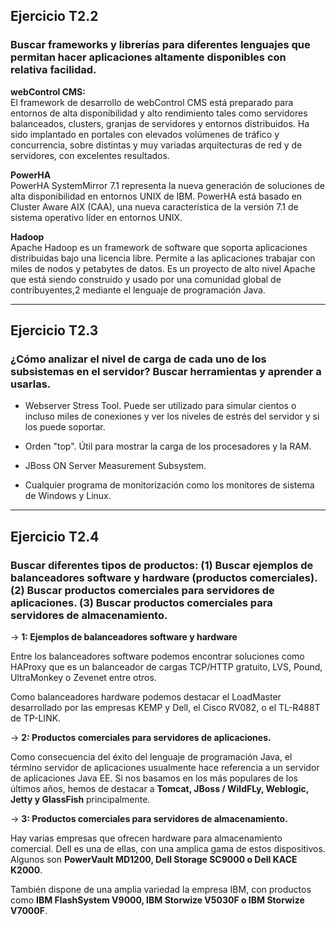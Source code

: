 <h2><b>Ejercicio T2.2</b></h2>
<h3><b>Buscar frameworks y librerías para diferentes lenguajes que permitan hacer aplicaciones altamente disponibles con relativa facilidad.</b></h3>

<b>webControl CMS:</b><br>
El framework de desarrollo de webControl CMS está preparado para entornos de alta disponibilidad y alto rendimiento tales como servidores balanceados, clusters, granjas de servidores y entornos distribuidos. Ha sido implantado en portales con elevados volúmenes de tráfico y concurrencia, sobre distintas y muy variadas arquitecturas de red y de servidores, con excelentes resultados.




<b>PowerHA</b><br>
PowerHA SystemMirror 7.1 representa la nueva generación de soluciones de alta disponibilidad en entornos UNIX de IBM. PowerHA está basado en Cluster Aware AIX (CAA), una nueva característica de la versión 7.1 de sistema operativo líder en entornos UNIX.



<b>Hadoop</b><br>
Apache Hadoop es un framework de software que soporta aplicaciones distribuidas bajo una licencia libre. Permite a las aplicaciones trabajar con miles de nodos y petabytes de datos. Es un proyecto de alto nivel Apache que está siendo construido y usado por una comunidad global de contribuyentes,2 mediante el lenguaje de programación Java.

--------------------------------------------------

<h2><b>Ejercicio T2.3</b></h2>
<h3><b>¿Cómo analizar el nivel de carga de cada uno de los subsistemas en el servidor? Buscar herramientas y aprender a usarlas.</b></h3>

- Webserver Stress Tool. Puede ser utilizado para simular cientos o incluso miles de conexiones y ver los niveles de estrés del servidor y si los puede soportar.

- Orden "top". Útil para mostrar la carga de los procesadores y la RAM.

- JBoss ON Server Measurement Subsystem.

- Cualquier programa de monitorización como los monitores de sistema de Windows y Linux.

--------------------------------------------------

<h2><b>Ejercicio T2.4</b></h2>
<h3><b>Buscar diferentes tipos de productos: (1) Buscar ejemplos de balanceadores software y hardware (productos comerciales). (2) Buscar productos comerciales para servidores de aplicaciones. (3) Buscar productos comerciales para servidores de almacenamiento.</b></h3>

-> <b>1: Ejemplos de balanceadores software y hardware</b>

Entre los balanceadores software podemos encontrar soluciones como HAProxy que es un balanceador de cargas TCP/HTTP gratuito, LVS, Pound, UltraMonkey o Zevenet entre otros.

Como balanceadores hardware podemos destacar el LoadMaster desarrollado por las empresas KEMP y Dell, el Cisco RV082, o el TL-R488T de TP-LINK.

-> <b>2: Productos comerciales para servidores de aplicaciones.</b>

Como consecuencia del éxito del lenguaje de programación Java, el término servidor de aplicaciones usualmente hace referencia a un servidor de aplicaciones Java EE. Si nos basamos en los más populares de los últimos años, hemos de destacar a <b>Tomcat, JBoss / WildFLy, Weblogic, Jetty y GlassFish</b> principalmente.

-> <b>3: Productos comerciales para servidores de almacenamiento.</b>

Hay varias empresas que ofrecen hardware para almacenamiento comercial. Dell es una de ellas, con una amplica gama de estos dispositivos. Algunos son <b>PowerVault MD1200, Dell Storage SC9000 o Dell KACE K2000</b>.

También dispone de una amplia variedad la empresa IBM, con productos como <b>IBM FlashSystem V9000, IBM Storwize V5030F o IBM Storwize V7000F</b>.